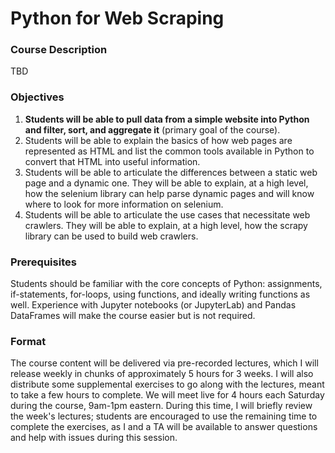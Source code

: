 # Python for Web Scraping

### Course Description

TBD

### Objectives

1. **Students will be able to pull data from a simple website into Python and filter, sort, and aggregate it** (primary goal of the course).
2. Students will be able to explain the basics of how web pages are represented as HTML and list the common tools available in Python to convert that HTML into useful information.
3. Students will be able to articulate the differences between a static web page and a dynamic one. They will be able to explain, at a high level, how the selenium library can help parse dynamic pages and will know where to look for more information on selenium.
4. Students will be able to articulate the use cases that necessitate web crawlers. They will be able to explain, at a high level, how the scrapy library can be used to build web crawlers.

### Prerequisites

Students should be familiar with the core concepts of Python: assignments, if-statements, for-loops, using functions, and ideally writing functions as well.
Experience with Jupyter notebooks (or JupyterLab) and Pandas DataFrames will make the course easier but is not required.

### Format

The course content will be delivered via pre-recorded lectures, which I will release weekly in chunks of approximately 5 hours for 3 weeks.
I will also distribute some supplemental exercises to go along with the lectures, meant to take a few hours to complete.
We will meet live for 4 hours each Saturday during the course, 9am-1pm eastern.
During this time, I will briefly review the week's lectures; students are encouraged to use the remaining time to complete the exercises, as I and a TA will be available to answer questions and help with issues during this session.
